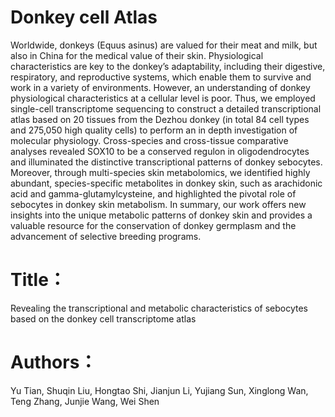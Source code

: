 # Donkey cell Atlas
Worldwide, donkeys (Equus asinus) are valued for their meat and milk, but also in China for the medical value of their skin. Physiological characteristics are key to the donkey’s adaptability, including their digestive, respiratory, and reproductive systems, which enable them to survive and work in a variety of environments. However, an understanding of donkey physiological characteristics at a cellular level is poor. Thus, we employed single-cell transcriptome sequencing to construct a detailed transcriptional atlas based on 20 tissues from the Dezhou donkey (in total 84 cell types and 275,050 high quality cells) to perform an in depth investigation of molecular physiology. Cross-species and cross-tissue comparative analyses revealed SOX10 to be a conserved regulon in oligodendrocytes and illuminated the distinctive transcriptional patterns of donkey sebocytes. Moreover, through multi-species skin metabolomics, we identified highly abundant, species-specific metabolites in donkey skin, such as arachidonic acid and gamma-glutamylcysteine, and highlighted the pivotal role of sebocytes in donkey skin metabolism. In summary, our work offers new insights into the unique metabolic patterns of donkey skin and provides a valuable resource for the conservation of donkey germplasm and the advancement of selective breeding programs.

# Title：
Revealing the transcriptional and metabolic characteristics of sebocytes based on the donkey cell transcriptome atlas

# Authors：
Yu Tian, Shuqin Liu, Hongtao Shi, Jianjun Li, Yujiang Sun, Xinglong Wan, Teng Zhang, Junjie Wang, Wei Shen
